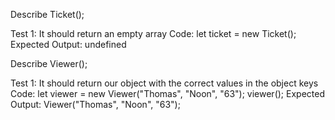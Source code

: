 Describe Ticket();

Test 1: It should return an empty array
Code:
  let ticket = new Ticket();
Expected Output:
undefined

Describe Viewer();

Test 1: It should return our object with the correct values in the object keys
Code:
  let viewer = new Viewer("Thomas", "Noon", "63");
  viewer();
Expected Output:
  Viewer("Thomas", "Noon", "63");
